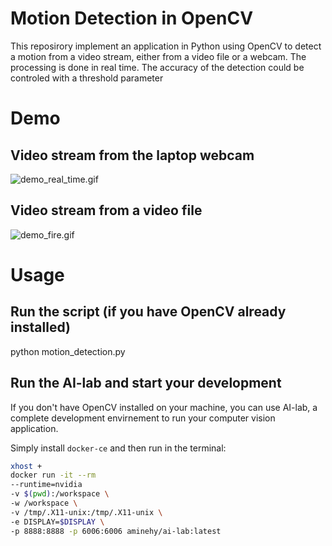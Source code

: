 # Motion Detection in OpenCV
This reposirory implement an application in Python using OpenCV to detect a motion from a video stream, either from a video file or a webcam. The processing is done in real time. The accuracy of the detection could be controled with a threshold parameter

# Demo
## Video stream from the laptop webcam
![demo_real_time.gif](demo_real_time.gif)

## Video stream from a video file
![demo_fire.gif](demo_fire.gif)

# Usage
## Run the script (if you have OpenCV already installed)
python motion_detection.py

## Run the AI-lab and start your development
If you don't have OpenCV installed on your machine, you can use AI-lab, a complete development envirnement to run your computer vision application.

Simply install `docker-ce` and then run in the terminal:

``` bash
xhost +
docker run -it --rm 
--runtime=nvidia 
-v $(pwd):/workspace \
-w /workspace \
-v /tmp/.X11-unix:/tmp/.X11-unix \
-e DISPLAY=$DISPLAY \
-p 8888:8888 -p 6006:6006 aminehy/ai-lab:latest
```

